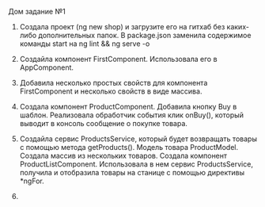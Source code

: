 Дом задание №1

1. Создала проект (ng new shop) и загрузите его на гитхаб без каких-либо дополнительных папок.
   В package.json заменила содержимое команды start на ng lint && ng serve -o

2. Создайла компонент FirstComponent. Использовала его в AppComponent.

3. Добавила несколько простых свойств для компонента FirstComponent и несколько свойств в виде массива.

4. Создала компонент ProductComponent. Добавила кнопку Buy в шаблон. Реализовала обработчик события клик onBuy(), который выводит в консоль сообщение о покупке товара.

5. Создайла сервис ProductsService, который будет возвращать товары с помощью метода getProducts().
   Модель товара ProductModel. Создала массив из нескольких товаров.
   Создала компонент ProductListComponent. Использовала в нем сервис ProductsService, получила и отобразила товары на станице c помощью директивы \*ngFor.

6.
